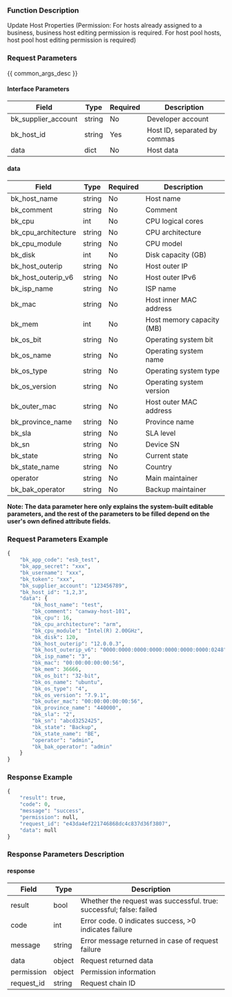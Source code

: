 ### Function Description

Update Host Properties (Permission: For hosts already assigned to a business, business host editing permission is required. For host pool hosts, host pool host editing permission is required)

### Request Parameters

{{ common_args_desc }}

#### Interface Parameters

| Field               | Type   | Required | Description                  |
| ------------------- | ------ | -------- | ---------------------------- |
| bk_supplier_account | string | No       | Developer account            |
| bk_host_id          | string | Yes      | Host ID, separated by commas |
| data                | dict   | No       | Host data                    |

#### data

| Field               | Type   | Required | Description               |
| ------------------- | ------ | -------- | ------------------------- |
| bk_host_name        | string | No       | Host name                 |
| bk_comment          | string | No       | Comment                   |
| bk_cpu              | int    | No       | CPU logical cores         |
| bk_cpu_architecture | string | No       | CPU architecture          |
| bk_cpu_module       | string | No       | CPU model                 |
| bk_disk             | int    | No       | Disk capacity (GB)        |
| bk_host_outerip     | string | No       | Host outer IP             |
| bk_host_outerip_v6  | string | No       | Host outer IPv6           |
| bk_isp_name         | string | No       | ISP name                  |
| bk_mac              | string | No       | Host inner MAC address    |
| bk_mem              | int    | No       | Host memory capacity (MB) |
| bk_os_bit           | string | No       | Operating system bit      |
| bk_os_name          | string | No       | Operating system name     |
| bk_os_type          | string | No       | Operating system type     |
| bk_os_version       | string | No       | Operating system version  |
| bk_outer_mac        | string | No       | Host outer MAC address    |
| bk_province_name    | string | No       | Province name             |
| bk_sla              | string | No       | SLA level                 |
| bk_sn               | string | No       | Device SN                 |
| bk_state            | string | No       | Current state             |
| bk_state_name       | string | No       | Country                   |
| operator            | string | No       | Main maintainer           |
| bk_bak_operator     | string | No       | Backup maintainer         |

**Note: The data parameter here only explains the system-built editable parameters, and the rest of the parameters to be filled depend on the user's own defined attribute fields.**

### Request Parameters Example

```python
{
    "bk_app_code": "esb_test",
    "bk_app_secret": "xxx",
    "bk_username": "xxx",
    "bk_token": "xxx",
    "bk_supplier_account": "123456789",
    "bk_host_id": "1,2,3",
    "data": {
        "bk_host_name": "test",
        "bk_comment": "canway-host-101",
        "bk_cpu": 16,
        "bk_cpu_architecture": "arm",
        "bk_cpu_module": "Intel(R) 2.00GHz",
        "bk_disk": 120,
        "bk_host_outerip": "12.0.0.3",
        "bk_host_outerip_v6": "0000:0000:0000:0000:0000:0000:0000:0248",
        "bk_isp_name": "3",
        "bk_mac": "00:00:00:00:00:56",
        "bk_mem": 36666,
        "bk_os_bit": "32-bit",
        "bk_os_name": "ubuntu",
        "bk_os_type": "4",
        "bk_os_version": "7.9.1",
        "bk_outer_mac": "00:00:00:00:00:56",
        "bk_province_name": "440000",
        "bk_sla": "2",
        "bk_sn": "abcd3252425",
        "bk_state": "Backup",
        "bk_state_name": "BE",
        "operator": "admin",
        "bk_bak_operator": "admin"
    }
}
```

### Response Example

```python
{
    "result": true,
    "code": 0,
    "message": "success",
    "permission": null,
    "request_id": "e43da4ef221746868dc4c837d36f3807",
    "data": null
}
```

### Response Parameters Description

#### response

| Field       | Type   | Description                                                  |
| ---------- | ------ | ------------------------------------------------------------ |
| result     | bool   | Whether the request was successful. true: successful; false: failed |
| code       | int    | Error code. 0 indicates success, >0 indicates failure        |
| message    | string | Error message returned in case of request failure            |
| data       | object | Request returned data                                        |
| permission | object | Permission information                                       |
| request_id | string | Request chain ID                                             |